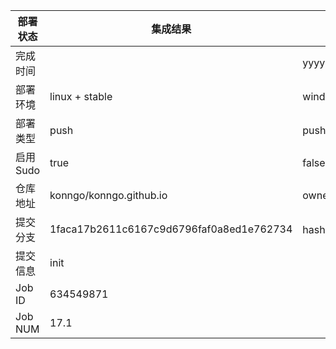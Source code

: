 部署状态 | 集成结果 | 参考值
---|---|---
完成时间 |  | yyyy-mm-dd hh:mm:ss
部署环境 | linux + stable | window | linux + stable
部署类型 | push | push | pull_request | api | cron
启用Sudo | true | false | true
仓库地址 | konngo/konngo.github.io | owner_name/repo_name
提交分支 | 1faca17b2611c6167c9d6796faf0a8ed1e762734 | hash 16位
提交信息 | init |
Job ID   | 634549871 |
Job NUM  | 17.1 |
